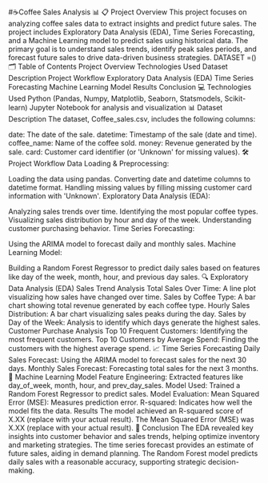 #☕Coffee Sales Analysis 📊
📋 Project Overview
This project focuses on analyzing coffee sales data to extract insights and predict future sales. The project includes Exploratory Data Analysis (EDA), Time Series Forecasting, and a Machine Learning model to predict sales using historical data. The primary goal is to understand sales trends, identify peak sales periods, and forecast future sales to drive data-driven business strategies.
DATASET =()
🗂️ Table of Contents
Project Overview
Technologies Used
Dataset Description
Project Workflow
Exploratory Data Analysis (EDA)
Time Series Forecasting
Machine Learning Model
Results
Conclusion
💻 Technologies Used
Python (Pandas, Numpy, Matplotlib, Seaborn, Statsmodels, Scikit-learn)
Jupyter Notebook for analysis and visualization
📊 Dataset Description
The dataset, Coffee_sales.csv, includes the following columns:

date: The date of the sale.
datetime: Timestamp of the sale (date and time).
coffee_name: Name of the coffee sold.
money: Revenue generated by the sale.
card: Customer card identifier (or 'Unknown' for missing values).
🛠️ Project Workflow
Data Loading & Preprocessing:

Loading the data using pandas.
Converting date and datetime columns to datetime format.
Handling missing values by filling missing customer card information with 'Unknown'.
Exploratory Data Analysis (EDA):

Analyzing sales trends over time.
Identifying the most popular coffee types.
Visualizing sales distribution by hour and day of the week.
Understanding customer purchasing behavior.
Time Series Forecasting:

Using the ARIMA model to forecast daily and monthly sales.
Machine Learning Model:

Building a Random Forest Regressor to predict daily sales based on features like day of the week, month, hour, and previous day sales.
🔍 Exploratory Data Analysis (EDA)
Sales Trend Analysis
Total Sales Over Time: A line plot visualizing how sales have changed over time.
Sales by Coffee Type: A bar chart showing total revenue generated by each coffee type.
Hourly Sales Distribution: A bar chart visualizing sales peaks during the day.
Sales by Day of the Week: Analysis to identify which days generate the highest sales.
Customer Purchase Analysis
Top 10 Frequent Customers: Identifying the most frequent customers.
Top 10 Customers by Average Spend: Finding the customers with the highest average spend.
📈 Time Series Forecasting
Daily Sales Forecast: Using the ARIMA model to forecast sales for the next 30 days.
Monthly Sales Forecast: Forecasting total sales for the next 3 months.
🤖 Machine Learning Model
Feature Engineering: Extracted features like day_of_week, month, hour, and prev_day_sales.
Model Used: Trained a Random Forest Regressor to predict sales.
Model Evaluation:
Mean Squared Error (MSE): Measures prediction error.
R-squared: Indicates how well the model fits the data.
Results
The model achieved an R-squared score of X.XX (replace with your actual result).
The Mean Squared Error (MSE) was X.XX (replace with your actual result).
📝 Conclusion
The EDA revealed key insights into customer behavior and sales trends, helping optimize inventory and marketing strategies.
The time series forecast provides an estimate of future sales, aiding in demand planning.
The Random Forest model predicts daily sales with a reasonable accuracy, supporting strategic decision-making.

